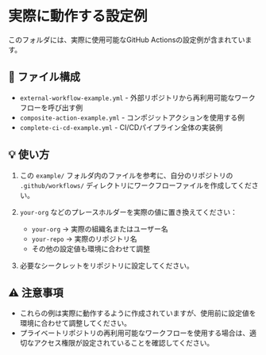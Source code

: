 # 実際に動作する設定例

このフォルダには、実際に使用可能なGitHub Actionsの設定例が含まれています。

## 📁 ファイル構成

- `external-workflow-example.yml` - 外部リポジトリから再利用可能なワークフローを呼び出す例
- `composite-action-example.yml` - コンポジットアクションを使用する例
- `complete-ci-cd-example.yml` - CI/CDパイプライン全体の実装例

## 💡 使い方

1. この `example/` フォルダ内のファイルを参考に、自分のリポジトリの `.github/workflows/` ディレクトリにワークフローファイルを作成してください。

2. `your-org` などのプレースホルダーを実際の値に置き換えてください：
   - `your-org` → 実際の組織名またはユーザー名
   - `your-repo` → 実際のリポジトリ名
   - その他の設定値も環境に合わせて調整

3. 必要なシークレットをリポジトリに設定してください。

## ⚠️ 注意事項

- これらの例は実際に動作するように作成されていますが、使用前に設定値を環境に合わせて調整してください。
- プライベートリポジトリの再利用可能なワークフローを使用する場合は、適切なアクセス権限が設定されていることを確認してください。